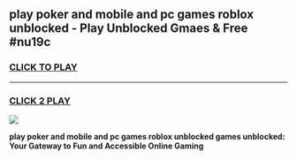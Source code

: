 
## play poker and mobile and pc games roblox unblocked - Play Unblocked Gmaes & Free #nu19c
<h3>
<a href="https://news.freeplayer.one?title=play_poker_and_mobile_and_pc_games_roblox_unblocked&ref=03M">CLICK TO PLAY</a></h3>
<hr>

<h3>
<a href="https://news.freeplayer.one?title=play_poker_and_mobile_and_pc_games_roblox_unblocked&ref=03M">CLICK 2 PLAY</a>
  
</h3>

<a href="https://news.freeplayer.one?title=play_poker_and_mobile_and_pc_games_roblox_unblocked&ref=03M"><img src="https://clearcache.store/games.png"></a>


**play poker and mobile and pc games roblox unblocked games unblocked: Your Gateway to Fun and Accessible Online Gaming**
